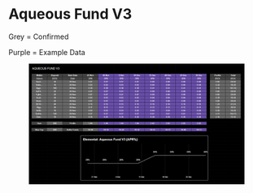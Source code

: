 # Aqueous Fund V3

Grey = Confirmed

Purple = Example Data

<figure><img src="../../.gitbook/assets/brave_U8K8g30cBo.png" alt=""><figcaption></figcaption></figure>
